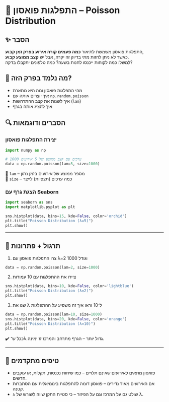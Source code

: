 # 📘 התפלגות פואסון – Poisson Distribution

## ✨ הסבר

התפלגות פואסון משמשת לתיאור **כמה פעמים קורה אירוע בפרק זמן קבוע**,  
כאשר לא ניתן לחזות מתי בדיוק זה יקרה, אבל יש **קצב ממוצע קבוע**.  
למשל: כמה לקוחות ייכנסו לחנות בשעה? כמה טלפונים יתקבלו בדקה?

## 🧠 מה נלמד בפרק הזה?
- מהי התפלגות פואסון ומה היא מתארת
- איך יוצרים אותה עם `np.random.poisson`
- איך לשנות את קצב ההתרחשות (`lam`)
- איך להציג אותה בגרף

## 🔍 הסברים ודוגמאות

### יצירת התפלגות פואסון
```python
import numpy as np

# 1000 ערכים עם קצב ממוצע של 5 אירועים
data = np.random.poisson(lam=5, size=1000)
```

🔸 `lam` – מספר ממוצע של אירועים בזמן נתון  
🔸 `size` – כמה ערכים (תצפיות) לייצר

### הצגת גרף עם Seaborn
```python
import seaborn as sns
import matplotlib.pyplot as plt

sns.histplot(data, bins=15, kde=False, color='orchid')
plt.title("Poisson Distribution (λ=5)")
plt.show()
```

---

## 🧪 תרגול + פתרונות

1. צרו התפלגות פואסון עם λ=2 וגודל 1000
```python
data = np.random.poisson(lam=2, size=1000)
```

2. ציירו את ההתפלגות עם 10 עמודות
```python
sns.histplot(data, bins=10, kde=False, color='lightblue')
plt.title("Poisson Distribution (λ=2)")
plt.show()
```

3. שנו את λ ל־10 וראו איך זה משפיע על ההתפלגות
```python
data = np.random.poisson(lam=10, size=1000)
sns.histplot(data, bins=20, kde=False, color='orange')
plt.title("Poisson Distribution (λ=10)")
plt.show()
```
✔️ ככל ש־λ גדול יותר – הגרף מתרחב והמרכז זז ימינה.

---

## 💬 טיפים מתקדמים

* פואסון מתאים לאירועים שאינם תלויים – כמו שיחות נכנסות, תקלות, או עוקבים חדשים.
* אם האירועים מאוד נדירים – פואסון דומה להתפלגות בינומיאלית עם הסתברות קטנה.
* `λ` שולט גם על המרכז וגם על הפיזור – כי סטיית התקן שווה לשורש של λ.

